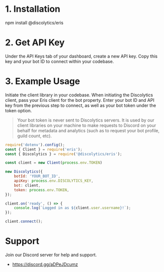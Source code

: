 # 1. Installation

npm install @discolytics/eris

# 2. Get API Key

Under the API Keys tab of your dashboard, create a new API key. Copy this key and your bot ID to connect within your codebase.

# 3. Example Usage

Initiate the client library in your codebase. When initiating the Discolytics client, pass your Eris client for the bot property. Enter your bot ID and API key from the previous step to connect, as well as your bot token under the token option.


> Your bot token is never sent to Discolytics servers. It is used by our client libraries on your machine to make requests to Discord on your behalf for metadata and analytics (such as to request your bot profile, guild count, etc).

```js
require('dotenv').config();
const { Client } = require('eris');
const { Discolytics } = require('@discolytics/eris');

const client = new Client(process.env.TOKEN)

new Discolytics({
	botId: 'YOUR_BOT_ID',
	apiKey: process.env.DISCOLYTICS_KEY,
	bot: client,
	token: process.env.TOKEN,
});

client.on('ready', () => {
	console.log(`Logged in as ${client.user.username}!`);
});

client.connect();
```

# Support

Join our Discord server for help and support.

- https://discord.gg/aDPeJDcumz
